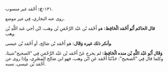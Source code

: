 ١٣١-**خ:** أَحْمَد غير منسوب.

روى عنه البخاري، فِي غير موضع.

**قال الحاكم أَبُو أَحْمَد الْحَافِظ:** هو أَحْمَد بْن عَبْد الرَّحْمَنِ بْن وهب، ابْن أخي عَبد اللَّهِ بْن وهب.

**وأنكر ذلك غيره وَقَال:** هو أَحْمَد بْن صَالِح، أو أَحْمَد بْن عيسى.

**وَقَال أَبُو عَبْد اللَّهِ بْن منده الْحَافِظ:** لم يخرج عَنْ أَحْمَد بْن عَبْد الرَّحْمَنِ فِي "الصحيح"شيئا، وكلما قال فِي "الصحيح": حَدَّثَنَا أَحْمَد عَنِ ابْن وهب، فهو ابن صَالِح المِصْرِي، وإذا روى عن أَحْمَد بْن عيسى، نسبه.